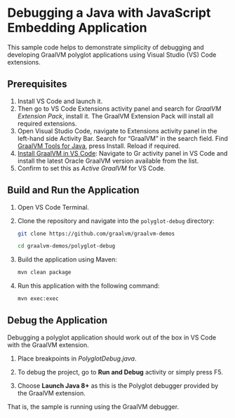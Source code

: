 # Debugging a Java with JavaScript Embedding Application

This sample code helps to demonstrate simplicity of debugging and developing GraalVM polyglot applications using Visual Studio (VS) Code extensions.

## Prerequisites

1. Install VS Code and launch it.
2. Then go to VS Code Extensions activity panel and search for _GraalVM Extension Pack_, install it. The GraalVM Extension Pack will install all required extensions.
2. Open Visual Studio Code, navigate to Extensions activity panel in the left-hand side Activity Bar. Search for “GraalVM” in the search field. Find  [GraalVM Tools for Java](https://marketplace.visualstudio.com/items?itemName=oracle-labs-graalvm.graalvm), press Install. Reload if required.
3. [Install GraalVM in VS Code](https://www.graalvm.org/latest/tools/vscode/graalvm-extension/#graalvm-installation-wizard): Navigate to Gr activity panel in VS Code and install the latest Oracle GraalVM version available from the list.
4. Confirm to set this as _Active GraalVM_ for VS Code.

## Build and Run the Application

1. Open VS Code Terminal. 
2. Clone the repository and navigate into the `polyglot-debug` directory:
    ```bash
    git clone https://github.com/graalvm/graalvm-demos
    ```
    ```bash
    cd graalvm-demos/polyglot-debug
    ```

3. Build the application using Maven:
    ```bash
    mvn clean package
    ```
4. Run this application with the following command:
    ```bash
    mvn exec:exec
    ```

## Debug the Application

Debugging a polyglot application should work out of the box in VS Code with the GraalVM extension.

1. Place breakpoints in _PolyglotDebug.java_.

2. To debug the project, go to __Run and Debug__ activity or simply press F5.

3. Choose **Launch Java 8+** as this is the Polyglot debugger provided by the GraalVM extension.

That is, the sample is running using the GraalVM debugger. 
